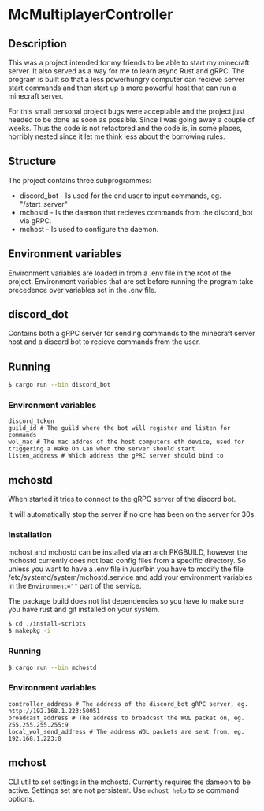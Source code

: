 # McMultiplayerController
## Description
This was a project intended for my friends to be able to start my minecraft server. It also served as a way for me to learn async Rust and gRPC.
The program is built so that a less powerhungry computer can recieve server start commands and then start up a more powerful host that can run a minecraft server.

For this small personal project bugs were acceptable and the project just needed to be done as soon as possible. Since I was going away a couple of weeks. Thus the code is not refactored and the code is, in some places, horribly nested since it let me think less about the borrowing rules. 

## Structure
The project contains three subprogrammes:
* discord_bot - Is used for the end user to input commands, eg. "/start_server"
* mchostd - Is the daemon that recieves commands from the discord_bot via gRPC.
* mchost - Is used to configure the daemon.

## Environment variables
Environment variables are loaded in from a .env file in the root of the project. Environment variables that are set before running the program take precedence over variables set in the .env file.

## discord_dot
Contains both a gRPC server for sending commands to the minecraft server host and a discord bot to recieve commands from the user.

## Running
```bash
$ cargo run --bin discord_bot 
```

### Environment variables
```.env
discord_token
guild_id # The guild where the bot will register and listen for commands
wol_mac # The mac addres of the host computers eth device, used for triggering a Wake On Lan when the server should start
listen_address # Which address the gPRC server should bind to
```

## mchostd
When started it tries to connect to the gRPC server of the discord bot.

It will automatically stop the server if no one has been on the server for 30s.
### Installation
mchost and mchostd can be installed via an arch PKGBUILD, however the mchostd currently does not load config files from a specific directory. So unless you want to have a .env file in /usr/bin you have to modify the file /etc/systemd/system/mchostd.service and add your environment variables in the `Environment=""` part of the service.

The package build does not list dependencies so you have to make sure you have rust and git installed on your system.
```bash
$ cd ./install-scripts
$ makepkg -i
```

### Running
```bash
$ cargo run --bin mchostd 
```

### Environment variables
```.env
controller_address # The address of the discord_bot gRPC server, eg. http://192.168.1.223:50051
broadcast_address # The address to broadcast the WOL packet on, eg. 255.255.255.255:9
local_wol_send_address # The address WOL packets are sent from, eg. 192.168.1.223:0
```

## mchost
CLI util to set settings in the mchostd. Currently requires the dameon to be active. Settings set are not persistent. Use `mchost help` to se command options. 

